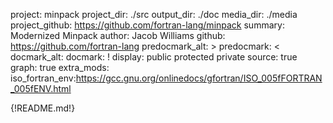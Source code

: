 project: minpack
project_dir: ./src
output_dir: ./doc
media_dir: ./media
project_github: https://github.com/fortran-lang/minpack
summary: Modernized Minpack
author: Jacob Williams
github: https://github.com/fortran-lang
predocmark_alt: >
predocmark: <
docmark_alt:
docmark: !
display: public
         protected
         private
source: true
graph: true
extra_mods: iso_fortran_env:https://gcc.gnu.org/onlinedocs/gfortran/ISO_005fFORTRAN_005fENV.html

{!README.md!}
